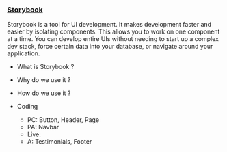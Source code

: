 ### [Storybook](https://storybook.js.org/)

Storybook is a tool for UI development. It makes development faster and easier by isolating components. This allows you to work on one component at a time. You can develop entire UIs without needing to start up a complex dev stack, force certain data into your database, or navigate around your application.

- What is Storybook ?
- Why do we use it ?
- How do we use it ?

- Coding
  - PC: Button, Header, Page
  - PA: Navbar
  - Live:
  - A: Testimonials, Footer
